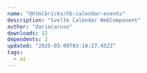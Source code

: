 ```yaml
---
name: "@htmlbricks/hb-calendar-events"
description: "Svelte Calendar WebComponent"
author: "dariocaruso"
downloads: 12
dependents: 2
updated: "2025-03-09T03:10:27.452Z"
tags: 
  - ui
---
```

